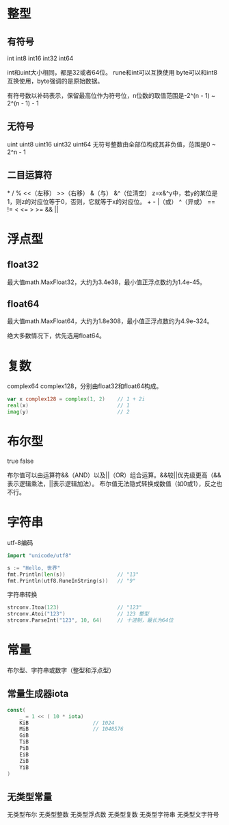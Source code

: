 
# 整型

## 有符号
int int8 int16 int32 int64

int和uint大小相同，都是32或者64位。
rune和int可以互换使用
byte可以和int8互换使用，byte强调的是原始数据。

有符号数以补码表示，保留最高位作为符号位，n位数的取值范围是-2^(n - 1) ~ 2^(n - 1) - 1 

## 无符号
uint uint8 uint16 uint32 uint64
无符号整数由全部位构成其非负值，范围是0 ~ 2^n - 1

## 二目运算符
\*   /   %   <<（左移）  >>（右移）  &（与）   &^（位清空）
z=x&^y中，若y的某位是1，则z的对应位等于0，否则，它就等于x的对应位。
\+   -   |（或）   ^（异或）
\==  !=  <   <=  >   >=
\&&
\||

# 浮点型
## float32
最大值math.MaxFloat32，大约为3.4e38，最小值正浮点数约为1.4e-45。

## float64
最大值math.MaxFloat64，大约为1.8e308，最小值正浮点数约为4.9e-324。

绝大多数情况下，优先选用float64。

# 复数
complex64 complex128，分别由float32和float64构成。
```go
var x complex128 = complex(1, 2)    // 1 + 2i
real(x)                             // 1
imag(y)                             // 2
```

# 布尔型
true false

布尔值可以由运算符&&（AND）以及||（OR）组合运算。&&较||优先级更高（&&表示逻辑乘法，||表示逻辑加法）。
布尔值无法隐式转换成数值（如0或1），反之也不行。

# 字符串
utf-8编码

```go
import "unicode/utf8"

s := "Hello, 世界"
fmt.Println(len(s))                 // "13"
fmt.Println(utf8.RuneInString(s))   // "9"

```

字符串转换
```go
strconv.Itoa(123)                   // "123"
strconv.Atoi("123")                 // 123 整型
strconv.ParseInt("123", 10, 64)     // 十进制，最长为64位
```


# 常量
布尔型、字符串或数字（整型和浮点型）

## 常量生成器iota
```go
const(
    _ = 1 << ( 10 * iota)
    KiB                     // 1024
    MiB                     // 1048576
    GiB
    TiB
    PiB
    EiB
    ZiB
    YiB
)
```

## 无类型常量
无类型布尔
无类型整数
无类型浮点数
无类型复数
无类型字符串
无类型文字符号
